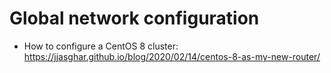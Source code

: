 # Global network configuration

* How to configure a CentOS 8 cluster: https://jjasghar.github.io/blog/2020/02/14/centos-8-as-my-new-router/